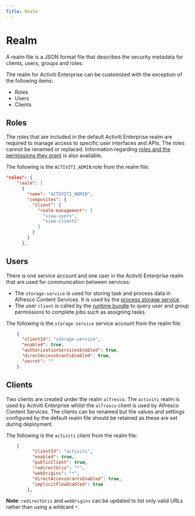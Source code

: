 ```yaml
---
Title: Realm
---
```


# Realm 
A realm file is a JSON format file that describes the security metadata for clients, users, groups and roles. 

The realm for Activiti Enterprise can be customized with the exception of the following items:

* Roles
* Users
* Clients

## Roles
The roles that are included in the default Activiti Enterprise realm are required to manage access to specific user interfaces and APIs. The roles cannot be renamed or replaced. Information regarding [roles and the permissions they grant](../administrator/identity/README.md#roles) is also available. 

The following is the `ACTIVITI_ADMIN` role from the realm file: 

```json
"roles": {
    "realm": [
      {
        "name": "ACTIVITI_ADMIN",
        "composites": {
          "client": {
            "realm-management": [
              "view-users",
              "view-clients"
            ]
          }
        }
      },
```

## Users
There is one service account and one user in the Activiti Enterprise realm that are used for communication between services:

* The `storage-service` is used for storing task and process data in Alfresco Content Services. It is used by the [process storage service](../architecture/application.md#process-storage-service). 
* The user `client` is called by the [runtime bundle](../architecture/application.md#runtime-bundle) to query user and group permissions to complete jobs such as assigning tasks. 

The following is the `storage-service` service account from the realm file:

```json
    {
      "clientId": "storage-service",
      "enabled": true,
      "authorizationServicesEnabled": true,
      "directAccessGrantsEnabled": true,
      "secret": ""
    }
```

## Clients
Two clients are created under the realm `alfresco`. The `activiti` realm is used by Activiti Enterprise whilst the `alfresco` client is used by Alfresco Content Services. The clients can be renamed but the values and settings configured by the default realm file should be retained as these are set during deployment.

The following is the `activiti` client from the realm file:

```json
    {
	      "clientId": "activiti",
	      "enabled": true,
	      "publicClient": true,
	      "redirectUris": "*",
	      "webOrigins": "*",
	      "directAccessGrantsEnabled": true,
	      "implicitFlowEnabled": true
	    },
```

**Note**: `redirectUris` and `webOrigins` can be updated to list only valid URLs rather than using a wildcard `*`. 